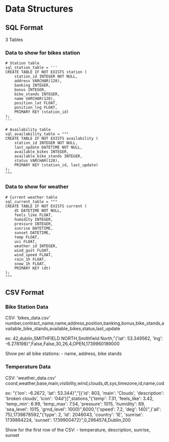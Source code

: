 # Data Structures

## SQL Format

3 Tables

### Data to show for bikes station

    # Station table
    sql_station_table = '''
    CREATE TABLE IF NOT EXISTS station (
        station_id INTEGER NOT NULL,
        address VARCHAR(128),
        banking INTEGER,
        bonus INTEGER,
        bike_stands INTEGER,
        name VARCHAR(128),
        position_lat FLOAT,
        position_lng FLOAT,
        PRIMARY KEY (station_id)
    );
    '''

    # Availability table
    sql_availability_table = """
    CREATE TABLE IF NOT EXISTS availability (
        station_id INTEGER NOT NULL,
        last_update DATETIME NOT NULL,
        available_bikes INTEGER,
        available_bike_stands INTEGER,
        status VARCHAR(128),
        PRIMARY KEY (station_id, last_update)
    );
    """

### Data to show for weather

    # Current weather table
    sql_current_table = """
    CREATE TABLE IF NOT EXISTS current (
        dt DATETIME NOT NULL,
        feels_like FLOAT,
        humidity INTEGER,
        pressure INTEGER,
        sunrise DATETIME,
        sunset DATETIME,
        temp FLOAT,
        uvi FLOAT,
        weather_id INTEGER,
        wind_gust FLOAT,
        wind_speed FLOAT,
        rain_1h FLOAT,
        snow_1h FLOAT,
        PRIMARY KEY (dt)
    );
    """


## CSV Format

### Bike Station Data

CSV: 'bikes_data.csv'
number,contract_name,name,address,position,banking,bonus,bike_stands,available_bike_stands,available_bikes,status,last_update

ex: 42,dublin,SMITHFIELD NORTH,Smithfield North,"{'lat': 53.349562, 'lng': -6.278198}",False,False,30,26,4,OPEN,1739960189000

Show per all bike stations:
    - name, address, bike stands


### Temperature Data

CSV: 'weather_data.csv'
coord,weather,base,main,visibility,wind,clouds,dt,sys,timezone,id,name,cod

ex: "{'lon': -6.2672, 'lat': 53.344}","[{'id': 803, 'main': 'Clouds', 'description': 'broken clouds', 'icon': '04d'}]",stations,"{'temp': 7.31, 'feels_like': 3.42, 'temp_min': 6.99, 'temp_max': 7.54, 'pressure': 1015, 'humidity': 89, 'sea_level': 1015, 'grnd_level': 1000}",6000,"{'speed': 7.2, 'deg': 140}",{'all': 75},1739878592,"{'type': 2, 'id': 2046043, 'country': 'IE', 'sunrise': 1739864224, 'sunset': 1739900472}",0,2964574,Dublin,200

Show for the first row of the CSV:
    - temperature, description, sunrise, sunset



